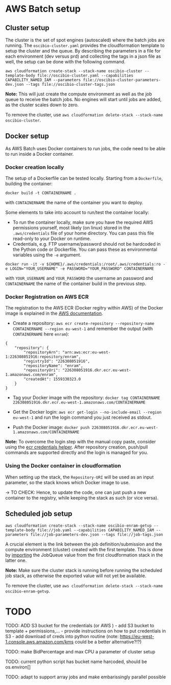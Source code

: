 # AWS Batch setup

## Cluster setup

The cluster is the set of spot engines (autoscaled) where the batch jobs are running. The `oscibio-cluster.yaml` provides the cloudformation template to setup the cluster and the queue. By describing the parameters in a file for each environment (dev versus prd) and collecting the tags in a json file as well, the setup can be done with the following command.

```
aws cloudformation create-stack --stack-name oscibio-cluster --template-body file://oscibio-cluster.yaml --capabilities CAPABILITY_NAMED_IAM --parameters file://oscibio-cluster-parameters-dev.json --tags file://oscibio-cluster-tags.json
```

__Note:__ This will just create the compute environment as well as the job queue to receive the batch jobs. No engines will start until jobs are added, as the cluster scales down to zero.

To remove the cluster, use `aws cloudformation delete-stack --stack-name oscibio-cluster`.

## Docker setup

As AWS Batch uses Docker containers to run jobs, the code need to be able to run inside a Docker container.

### Docker creation locally

The setup of a Dockerfile can be tested locally. Starting from a `Dockerfile`, building the container:

```
docker build -t CONTAINERNAME .
```

with `CONTAINERNAME` the name of the container you want to deploy.

Some elements to take into account to run/test the container locally:

- To run the container locally, make sure you have the required AWS permissions yourself, most likely (on linux) stored in the `.aws/credentials` file of your home directory. You can pass this file read-only to your Docker on runtime.
- Credentials, e.g. FTP username/password should not be hardcoded in the Python code or Dockerfile. You can pass these as environmental variables using the `-e` argument.

```
docker run -it -v ${HOME}/.aws/credentials:/root/.aws/credentials:ro -e LOGIN="YOUR_USERNAME" -e PASSWORD="YOUR_PASSWORD" CONTAINERNAME
```

with `YOUR_USERNAME` and `YOUR_PASSWORD` the username an password and `CONTAINERNAME` the name of the container build in the previous step.

### Docker Registration on AWS ECR

The registration to the AWS ECR (Docker regitry within AWS) of the Docker image is explained in the [AWS documentation](https://docs.aws.amazon.com/AmazonECR/latest/userguide/docker-basics.html#use-ecr).

- Create a repository: `aws ecr create-repository --repository-name CONTAINERNAME --region eu-west-1` and remember the output (with `CONTAINERNAME` here `enram`):

```
{
    "repository": {
        "repositoryArn": "arn:aws:ecr:eu-west-1:226308051916:repository/enram",
        "registryId": "226308051916",
        "repositoryName": "enram",
        "repositoryUri": "226308051916.dkr.ecr.eu-west-1.amazonaws.com/enram",
        "createdAt": 1559330323.0
    }
}
```

- Tag your Docker image with the repository: `docker tag CONTAINERNAME 226308051916.dkr.ecr.eu-west-1.amazonaws.com/CONTAINERNAME`

- Get the Docker login: `aws ecr get-login --no-include-email --region eu-west-1` and run the login command you just received as stdout.

- Push the Docker image: `docker push 226308051916.dkr.ecr.eu-west-1.amazonaws.com/CONTAINERNAME`

__Note:__ To overcome the login step with the manual copy paste, consider using the [ecr credentials helper](https://github.com/awslabs/amazon-ecr-credential-helper). After repository creation, push/pull commands are supported directly and the login is managed for you.

### Using the Docker container in cloudformation

When setting up the stack, the `Repository-URI` will be used as an input parameter, so the stack knows which Docker image to use.

-> TO CHECK: Hence, to update the code, one can just push a new container to the registry, while keeping the stack as such (or vice versa).

## Scheduled job setup

```
aws cloudformation create-stack --stack-name oscibio-enram-getvp --template-body file://job.yaml --capabilities CAPABILITY_NAMED_IAM --parameters file://job-parameters-dev.json --tags file://job-tags.json
```

A crucial element is the link between the job definition/submission and the compute environment (cluster) created with the first template. This is done by [importing](https://docs.aws.amazon.com/AWSCloudFormation/latest/UserGuide/intrinsic-function-reference-importvalue.html) the JobQueue value from the first cloudformation stack in the latter one.

__Note:__ Make sure the cluster stack is running before running the scheduled job stack, as otherwise the exported value will not yet be available.

To remove the cluster, use `aws cloudformation delete-stack --stack-name oscibio-enram-getvp`.

# TODO

TODO: ADD S3 bucket for the credentials (or AWS )
    - add S3 bucket to template + permissions,...
    - provide instructions on how to put credentials in S3
    - add download of creds into python routine
(note: https://eu-west-1.console.aws.amazon.com/kms could be a better alternative?!?)

TODO: make BidPercentage and max CPU a parameter of cluster setup

TODO: current python script has bucket name harcoded, should be os.environ[]

TODO: adapt to support array jobs and make embarissingly parallel possible